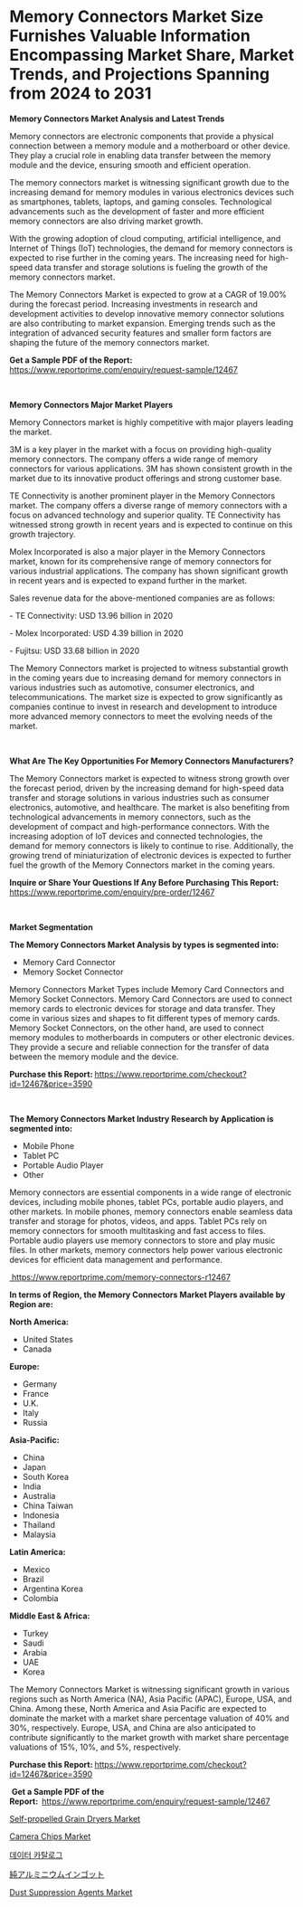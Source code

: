 <p><h1>Memory Connectors Market Size Furnishes Valuable Information Encompassing Market Share, Market Trends, and Projections Spanning from 2024 to 2031</h1></p><p><strong>Memory Connectors Market Analysis and Latest Trends</strong></p>
<p><p>Memory connectors are electronic components that provide a physical connection between a memory module and a motherboard or other device. They play a crucial role in enabling data transfer between the memory module and the device, ensuring smooth and efficient operation.</p><p>The memory connectors market is witnessing significant growth due to the increasing demand for memory modules in various electronics devices such as smartphones, tablets, laptops, and gaming consoles. Technological advancements such as the development of faster and more efficient memory connectors are also driving market growth.</p><p>With the growing adoption of cloud computing, artificial intelligence, and Internet of Things (IoT) technologies, the demand for memory connectors is expected to rise further in the coming years. The increasing need for high-speed data transfer and storage solutions is fueling the growth of the memory connectors market.</p><p>The Memory Connectors Market is expected to grow at a CAGR of 19.00% during the forecast period. Increasing investments in research and development activities to develop innovative memory connector solutions are also contributing to market expansion. Emerging trends such as the integration of advanced security features and smaller form factors are shaping the future of the memory connectors market.</p></p>
<p><strong>Get a Sample PDF of the Report:&nbsp;</strong> <a href="https://www.reportprime.com/enquiry/request-sample/12467">https://www.reportprime.com/enquiry/request-sample/12467</a></p>
<p>&nbsp;</p>
<p><strong>Memory Connectors Major Market Players</strong></p>
<p><p>Memory Connectors market is highly competitive with major players leading the market. </p><p>3M is a key player in the market with a focus on providing high-quality memory connectors. The company offers a wide range of memory connectors for various applications. 3M has shown consistent growth in the market due to its innovative product offerings and strong customer base.</p><p>TE Connectivity is another prominent player in the Memory Connectors market. The company offers a diverse range of memory connectors with a focus on advanced technology and superior quality. TE Connectivity has witnessed strong growth in recent years and is expected to continue on this growth trajectory.</p><p>Molex Incorporated is also a major player in the Memory Connectors market, known for its comprehensive range of memory connectors for various industrial applications. The company has shown significant growth in recent years and is expected to expand further in the market.</p><p>Sales revenue data for the above-mentioned companies are as follows:</p><p>- TE Connectivity: USD 13.96 billion in 2020</p><p>- Molex Incorporated: USD 4.39 billion in 2020</p><p>- Fujitsu: USD 33.68 billion in 2020</p><p>The Memory Connectors market is projected to witness substantial growth in the coming years due to increasing demand for memory connectors in various industries such as automotive, consumer electronics, and telecommunications. The market size is expected to grow significantly as companies continue to invest in research and development to introduce more advanced memory connectors to meet the evolving needs of the market.</p></p>
<p>&nbsp;</p>
<p><strong>What Are The Key Opportunities For Memory Connectors Manufacturers?</strong></p>
<p><p>The Memory Connectors market is expected to witness strong growth over the forecast period, driven by the increasing demand for high-speed data transfer and storage solutions in various industries such as consumer electronics, automotive, and healthcare. The market is also benefiting from technological advancements in memory connectors, such as the development of compact and high-performance connectors. With the increasing adoption of IoT devices and connected technologies, the demand for memory connectors is likely to continue to rise. Additionally, the growing trend of miniaturization of electronic devices is expected to further fuel the growth of the Memory Connectors market in the coming years.</p></p>
<p><strong>Inquire or Share Your Questions If Any Before Purchasing This Report:</strong> <a href="https://www.reportprime.com/enquiry/pre-order/12467">https://www.reportprime.com/enquiry/pre-order/12467</a></p>
<p>&nbsp;</p>
<p><strong>Market Segmentation</strong></p>
<p><strong>The Memory Connectors Market Analysis by types is segmented into:</strong></p>
<p><ul><li>Memory Card Connector</li><li>Memory Socket Connector</li></ul></p>
<p><p>Memory Connectors Market Types include Memory Card Connectors and Memory Socket Connectors. Memory Card Connectors are used to connect memory cards to electronic devices for storage and data transfer. They come in various sizes and shapes to fit different types of memory cards. Memory Socket Connectors, on the other hand, are used to connect memory modules to motherboards in computers or other electronic devices. They provide a secure and reliable connection for the transfer of data between the memory module and the device.</p></p>
<p><strong>Purchase this Report:&nbsp;</strong><a href="https://www.reportprime.com/checkout?id=12467&price=3590">https://www.reportprime.com/checkout?id=12467&price=3590</a></p>
<p>&nbsp;</p>
<p><strong>The Memory Connectors Market Industry Research by Application is segmented into:</strong></p>
<p><ul><li>Mobile Phone</li><li>Tablet PC</li><li>Portable Audio Player</li><li>Other</li></ul></p>
<p><p>Memory connectors are essential components in a wide range of electronic devices, including mobile phones, tablet PCs, portable audio players, and other markets. In mobile phones, memory connectors enable seamless data transfer and storage for photos, videos, and apps. Tablet PCs rely on memory connectors for smooth multitasking and fast access to files. Portable audio players use memory connectors to store and play music files. In other markets, memory connectors help power various electronic devices for efficient data management and performance.</p></p>
<p><a href="https://www.reportprime.com/memory-connectors-r12467">&nbsp;https://www.reportprime.com/memory-connectors-r12467</a></p>
<p><strong>In terms of Region, the Memory Connectors Market Players available by Region are:</strong></p>
<p>
    <p> <strong> North America: </strong>
        <ul>
            <li>United States</li>
            <li>Canada</li>
        </ul>
        </p> 
    <p> <strong> Europe: </strong>
        <ul>
            <li>Germany</li>
            <li>France</li>
            <li>U.K.</li>
            <li>Italy</li>
            <li>Russia</li>
        </ul>
        </p> 
    <p> <strong> Asia-Pacific: </strong>
        <ul>
            <li>China</li>
            <li>Japan</li>
            <li>South Korea</li>
            <li>India</li>
            <li>Australia</li>
            <li>China Taiwan</li>
            <li>Indonesia</li>
            <li>Thailand</li>
            <li>Malaysia</li>
        </ul>
        </p> 
    <p> <strong> Latin America: </strong>
        <ul>
            <li>Mexico</li>
            <li>Brazil</li>
            <li>Argentina Korea</li>
            <li>Colombia</li>
        </ul>
        </p> 
    <p> <strong> Middle East & Africa: </strong>
        <ul>
            <li>Turkey</li>
            <li>Saudi</li>
            <li>Arabia</li>
            <li>UAE</li>
            <li>Korea</li>
        </ul>
    </p>
    </p>
<p><p>The Memory Connectors Market is witnessing significant growth in various regions such as North America (NA), Asia Pacific (APAC), Europe, USA, and China. Among these, North America and Asia Pacific are expected to dominate the market with a market share percentage valuation of 40% and 30%, respectively. Europe, USA, and China are also anticipated to contribute significantly to the market growth with market share percentage valuations of 15%, 10%, and 5%, respectively.</p></p>
<p><strong>Purchase this Report: </strong><a href="https://www.reportprime.com/checkout?id=12467&price=3590">https://www.reportprime.com/checkout?id=12467&price=3590</a></p>
<p>&nbsp;<strong>Get a Sample PDF of the Report:&nbsp;&nbsp;</strong><a href="https://www.reportprime.com/enquiry/request-sample/12467">https://www.reportprime.com/enquiry/request-sample/12467</a></p>
<p><strong></strong></p>
<p><p><a href="https://medium.com/@ameliahaleyi77567/insights-into-the-self-propelled-grain-dryers-market-size-which-is-expanding-with-a-15-cagr-from-c859183d7912">Self-propelled Grain Dryers Market</a></p><p><a href="https://github.com/almainyongb/Market-Research-Report-List-1/blob/main/camera-chips-market.md">Camera Chips Market</a></p><p><a href="https://medium.com/@rowanmaggio/2024%EB%85%84%EB%B6%80%ED%84%B0-2031%EB%85%84%EA%B9%8C%EC%A7%80%EC%9D%98-%EB%8D%B0%EC%9D%B4%ED%84%B0-%EC%B9%B4%ED%83%88%EB%A1%9C%EA%B7%B8-%EC%8B%9C%EC%9E%A5-%EC%84%B1%EC%9E%A5-%EC%A0%84%EB%A7%9D%EC%9D%80-%EC%8B%9C%EC%9E%A5-%EB%8F%99%ED%96%A5-%EB%B6%84%EC%84%9D%EC%9D%B8-%EC%9D%91%EC%9A%A9-%ED%94%84%EB%A1%9C%EA%B7%B8%EB%9E%A8-%EC%A7%80%EC%97%AD-%EC%A0%84%EB%A7%9D-%EB%B0%8F-%EC%88%98%EC%9D%B5%EC%9D%84-%ED%8F%AC%ED%95%A8%ED%95%98%EC%97%AC-%EC%97%B0%ED%8F%89%EA%B7%A0-%EC%84%B1%EC%9E%A5%EB%A5%A0%EC%9D%B8-4-4-%EB%A1%9C-%EC%98%88%EC%B8%A1%EB%90%A9%EB%8B%88%EB%8B%A4-889b248e63ae">데이터 카탈로그</a></p><p><a href="https://medium.com/@vincemarvin1/%E7%B4%94%E3%82%A2%E3%83%AB%E3%83%9F%E3%82%A4%E3%83%B3%E3%82%B4%E3%83%83%E3%83%88%E5%B8%82%E5%A0%B4%E8%A6%8F%E6%A8%A1%E3%81%A8%E3%82%B7%E3%82%A7%E3%82%A2%E5%88%86%E6%9E%90-%E6%88%90%E9%95%B7%E3%83%88%E3%83%AC%E3%83%B3%E3%83%89%E3%81%A8%E4%BA%88%E6%B8%AC-2024%E5%B9%B4-2031%E5%B9%B4-15a6055ad6a4">純アルミニウムインゴット</a></p><p><a href="https://www.linkedin.com/pulse/global-dust-suppression-agents-market-status-2024-2031-forecast-n2lyf">Dust Suppression Agents Market</a></p></p>